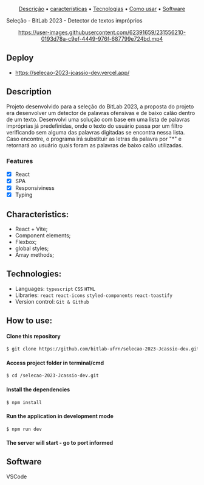 <p align="center">
 <a href="#Description">Descrição</a> •
 <a href="#Features">características</a> • 
 <a href="#Technologies">Tecnologias</a> •
 <a href="#How to use">Como usar</a> •
 <a href="#Software">Software</a> 
</p>

Seleção - BitLab 2023 - Detector de textos impróprios
<div align="center">

https://user-images.githubusercontent.com/62391659/231556210-0193d78a-c9ef-4449-976f-687799e724bd.mp4

</div>
<div id="Description">
 
## Deploy
- https://selecao-2023-jcassio-dev.vercel.app/
 
## Description
Projeto desenvolvido para a seleção do BitLab 2023, a proposta do projeto era desenvolver um detector de palavras ofensivas e de baixo calão dentro de um texto. Desenvolvi uma solução com base em uma lista de palavras impróprias já predefinidas, onde o texto do usuário passa por um filtro verificando sem alguma das palavras digitadas se encontra nessa lista. Caso encontre, o programa irá substituir as letras da palavra por "*" e retornará ao usuário quais foram as palavras de baixo calão utilizadas.


</div> 
<div id="Features">

### Features

- [x] React
- [x] SPA
- [x] Responsiviness
- [x] Typing

</div>
<div id="Characteristics">

## Characteristics:
- React + Vite;
- Component elements;
- Flexbox;
- global styles;
- Array methods;

</div>
<div id="Technologies">

## Technologies:

- Languages: `typescript` `CSS` `HTML`
- Libraries: `react` `react-icons` `styled-components` `react-toastify`
- Version control: `Git & Github`

</div>
<div id="How to use">

## How to use:

#### Clone this repository

```bash
$ git clone https://github.com/bitlab-ufrn/selecao-2023-Jcassio-dev.git
```

#### Access project folder in terminal/cmd

```bash
$ cd /selecao-2023-Jcassio-dev.git
```

#### Install the dependencies

```bash
$ npm install
```

#### Run the application in development mode

```bash
$ npm run dev
```
#### The server will start  - go to port informed

</div>
<div id="Software">

## Software

VSCode
</div>
